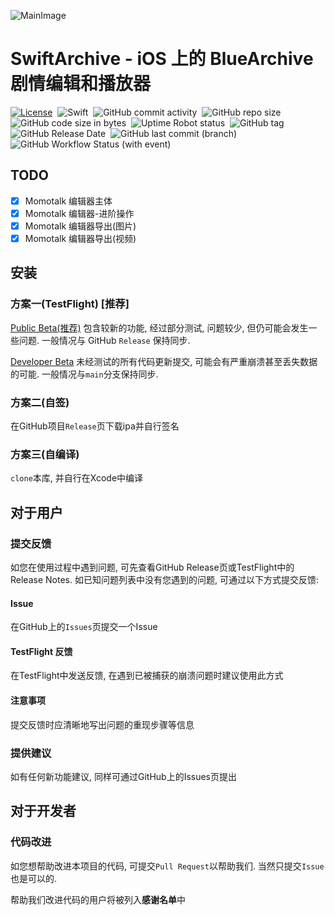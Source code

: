 ![MainImage](RelRes/MainImage.png)

# SwiftArchive - iOS 上的 BlueArchive 剧情编辑和播放器

[![License](https://img.shields.io/github/license/WindowsMEMZ/SwiftArchive)](LICENSE)&nbsp;
![Swift](https://img.shields.io/badge/Swift-5.9-orange.svg)&nbsp;
![GitHub commit activity](https://img.shields.io/github/commit-activity/m/WindowsMEMZ/SwiftArchive)&nbsp;
![GitHub repo size](https://img.shields.io/github/repo-size/WindowsMEMZ/SwiftArchive)&nbsp;
![GitHub code size in bytes](https://img.shields.io/github/languages/code-size/WindowsMEMZ/SwiftArchive)&nbsp;
![Uptime Robot status](https://img.shields.io/uptimerobot/status/m794152937-528042e5aee699af3224e7a6?label=Darock%20Main%20API%20Status)&nbsp;
![GitHub tag](https://img.shields.io/github/v/tag/WindowsMEMZ/SwiftArchive?label=Latest%20Tag)&nbsp;
![GitHub Release Date](https://img.shields.io/github/release-date-pre/WindowsMEMZ/SwiftArchive?label=Latest%20Release%20Date)&nbsp;
![GitHub last commit (branch)](https://img.shields.io/github/last-commit/WindowsMEMZ/SwiftArchive/main?label=Main%20Branch%20Last%20Commit)&nbsp;
![GitHub Workflow Status (with event)](https://img.shields.io/github/actions/workflow/status/WindowsMEMZ/SwiftArchive/ios.yml)

## TODO
- [x] Momotalk 编辑器主体
- [x] Momotalk 编辑器-进阶操作
- [x] Momotalk 编辑器导出(图片)
- [x] Momotalk 编辑器导出(视频)

## 安装
### 方案一(TestFlight) [推荐]
[Public Beta(推荐)](https://testflight.apple.com/join/JLFPR0qe)  包含较新的功能, 经过部分测试, 问题较少, 但仍可能会发生一些问题. 一般情况与 GitHub `Release` 保持同步.

[Developer Beta](https://testflight.apple.com/join/C9VEKrC8)  未经测试的所有代码更新提交, 可能会有严重崩溃甚至丢失数据的可能. 一般情况与`main`分支保持同步.
### 方案二(自签)
在GitHub项目`Release`页下载ipa并自行签名
### 方案三(自编译)
`clone`本库, 并自行在Xcode中编译
## 对于用户
### 提交反馈
如您在使用过程中遇到问题, 可先查看GitHub Release页或TestFlight中的 Release Notes.
如已知问题列表中没有您遇到的问题, 可通过以下方式提交反馈:
#### Issue
在GitHub上的`Issues`页提交一个Issue
#### TestFlight 反馈
在TestFlight中发送反馈, 在遇到已被捕获的崩溃问题时建议使用此方式
#### 注意事项
提交反馈时应清晰地写出问题的重现步骤等信息
### 提供建议
如有任何新功能建议, 同样可通过GitHub上的Issues页提出
## 对于开发者
### 代码改进
如您想帮助改进本项目的代码, 可提交`Pull Request`以帮助我们.
当然只提交`Issue`也是可以的.

帮助我们改进代码的用户将被列入**感谢名单**中
